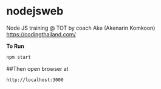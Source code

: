 # nodejsweb 
Node JS training @ TOT by coach Ake (Akenarin Komkoon)
https://codingthailand.com/


**To Run** 
```javascript
npm start
```

##Then open browser at  

```
http://localhost:3000
```